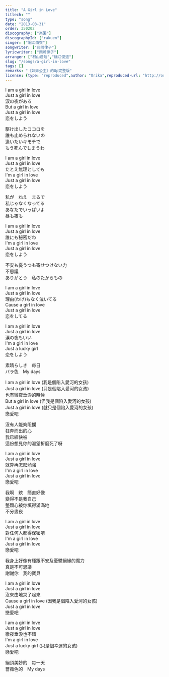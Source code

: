 ```yaml
---
title: "A Girl in Love"
titlech: ""
type: "song"
date: "2013-03-31"
order: 350202
discography: ["楽園"]
discographyId: ["rakuen"]
singer: ["堀江由衣"]
songwriter: ["岡崎律子"]
lyricwriter: ["岡崎律子"]
arranger: ["村山達哉","礒江俊道"]
slug: "/songs/a-girl-in-love"
tags: []
remarks: "《妹妹公主》的Op完整版"
license: {type: "reproduced",author: "Orika",reproduced-url: "http://orikamushi.myweb.hinet.net",reproduced-website: "織歌蟲"}
---
```


I am a girl in love   
Just a girl in love   
涙の夜がある   
But a girl in love   
Just a girl in love   
恋をしよう   
  
駆け出したココロを   
誰も止められないの   
逢いたいキモチで   
もう死んでしまうわ   
  
I am a girl in love   
Just a girl in love   
たとえ無理としても   
I'm a girl in love   
Just a girl in love   
恋をしよう   
  
私が　ねえ　まるで   
私じゃなくなってる   
あなたでいっぱいよ   
昼も夜も   
  
I am a girl in love   
Just a girl in love   
誰にも秘密だわ   
I'm a girl in love   
Just a girl in love   
恋をしよう   
  
不安も憂うつも寄せつけない力   
不思議   
ありがとう　私のたからもの   
  
I am a girl in love   
Just a girl in love   
理由(わけ)もなく泣いてる   
Cause a girl in love   
Just a girl in love   
恋をしてる   
  
I am a girl in love   
Just a girl in love   
涙の夜もいい   
I'm a girl in love   
Just a lucky girl   
恋をしよう   
  
素晴らしき　毎日   
バラ色　My days  
  

<!-- 翻译 -->

I am a girl in love (我是個陷入愛河的女孩)   
Just a girl in love (只是個陷入愛河的女孩)   
也有徹夜垂淚的時候  
But a girl in love (但我是個陷入愛河的女孩)   
Just a girl in love (就只是個陷入愛河的女孩)   
戀愛吧  
  
沒有人能夠阻攔  
狂奔而出的心  
我已經快被  
這份想見你的渴望折磨死了呀  
  
I am a girl in love   
Just a girl in love   
就算再怎麼勉強  
I'm a girl in love   
Just a girl in love   
戀愛吧  
  
我啊　欸　簡直好像  
變得不是我自己  
整顆心被你填得滿滿地  
不分晝夜  
  
I am a girl in love   
Just a girl in love   
對任何人都得保密唷  
I'm a girl in love   
Just a girl in love   
戀愛吧  
  
我身上好像有種跟不安及憂鬱絕緣的魔力   
真是不可思議  
謝謝你　我的寶貝  
  
I am a girl in love   
Just a girl in love   
沒來由地哭了起來  
Cause a girl in love (因我是個陷入愛河的女孩)   
Just a girl in love   
戀愛吧  
  
I am a girl in love   
Just a girl in love   
徹夜垂淚也不錯  
I'm a girl in love   
Just a lucky girl (只是個幸運的女孩)   
戀愛吧  
  
絕頂美妙的　每一天  
薔薇色的　My days
